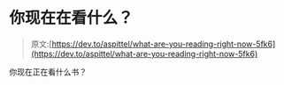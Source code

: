 # 你现在在看什么？

> 原文:[https://dev.to/aspittel/what-are-you-reading-right-now-5fk6](https://dev.to/aspittel/what-are-you-reading-right-now-5fk6)

你现在正在看什么书？